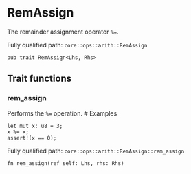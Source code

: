 # RemAssign

The remainder assignment operator `%=`.

Fully qualified path: `core::ops::arith::RemAssign`

<pre><code class="language-rust">pub trait RemAssign&lt;Lhs, Rhs&gt;</code></pre>

## Trait functions

### rem_assign

Performs the `%=` operation.  # Examples
```cairo
let mut x: u8 = 3;
x %= x;
assert!(x == 0);
```

Fully qualified path: `core::ops::arith::RemAssign::rem_assign`

<pre><code class="language-rust">fn rem_assign(ref self: Lhs, rhs: Rhs)</code></pre>


